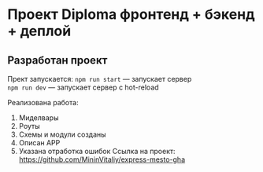 # Проект Diploma фронтенд + бэкенд + деплой


## Разработан проект

Прект запускается:
`npm run start` — запускает сервер   
`npm run dev` — запускает сервер с hot-reload

Реализована работа:
1. Миделвары
2. Роуты
3. Схемы и модули созданы
4. Описан APP
5. Указана отработка ошибок
   Ссылка на проект: https://github.com/MininVitaliy/express-mesto-gha
